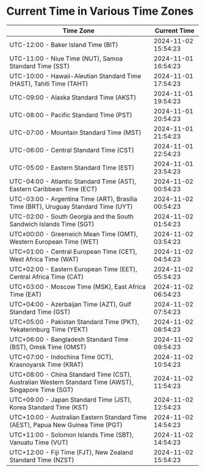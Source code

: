 # Current Time in Various Time Zones

| Time Zone | Current Time |
|-----------|--------------|
| UTC-12:00 - Baker Island Time (BIT) | 2024-11-02 15:54:23 |
| UTC-11:00 - Niue Time (NUT), Samoa Standard Time (SST) | 2024-11-01 16:54:23 |
| UTC-10:00 - Hawaii-Aleutian Standard Time (HAST), Tahiti Time (TAHT) | 2024-11-01 17:54:23 |
| UTC-09:00 - Alaska Standard Time (AKST) | 2024-11-01 19:54:23 |
| UTC-08:00 - Pacific Standard Time (PST) | 2024-11-01 20:54:23 |
| UTC-07:00 - Mountain Standard Time (MST) | 2024-11-01 21:54:23 |
| UTC-06:00 - Central Standard Time (CST) | 2024-11-01 22:54:23 |
| UTC-05:00 - Eastern Standard Time (EST) | 2024-11-01 23:54:23 |
| UTC-04:00 - Atlantic Standard Time (AST), Eastern Caribbean Time (ECT) | 2024-11-02 00:54:23 |
| UTC-03:00 - Argentina Time (ART), Brasília Time (BRT), Uruguay Standard Time (UYT) | 2024-11-02 00:54:23 |
| UTC-02:00 - South Georgia and the South Sandwich Islands Time (SGT) | 2024-11-02 01:54:23 |
| UTC±00:00 - Greenwich Mean Time (GMT), Western European Time (WET) | 2024-11-02 03:54:23 |
| UTC+01:00 - Central European Time (CET), West Africa Time (WAT) | 2024-11-02 04:54:23 |
| UTC+02:00 - Eastern European Time (EET), Central Africa Time (CAT) | 2024-11-02 05:54:23 |
| UTC+03:00 - Moscow Time (MSK), East Africa Time (EAT) | 2024-11-02 06:54:23 |
| UTC+04:00 - Azerbaijan Time (AZT), Gulf Standard Time (GST) | 2024-11-02 07:54:23 |
| UTC+05:00 - Pakistan Standard Time (PKT), Yekaterinburg Time (YEKT) | 2024-11-02 08:54:23 |
| UTC+06:00 - Bangladesh Standard Time (BST), Omsk Time (OMST) | 2024-11-02 09:54:23 |
| UTC+07:00 - Indochina Time (ICT), Krasnoyarsk Time (KRAT) | 2024-11-02 10:54:23 |
| UTC+08:00 - China Standard Time (CST), Australian Western Standard Time (AWST), Singapore Time (SGT) | 2024-11-02 11:54:23 |
| UTC+09:00 - Japan Standard Time (JST), Korea Standard Time (KST) | 2024-11-02 12:54:23 |
| UTC+10:00 - Australian Eastern Standard Time (AEST), Papua New Guinea Time (PGT) | 2024-11-02 14:54:23 |
| UTC+11:00 - Solomon Islands Time (SBT), Vanuatu Time (VUT) | 2024-11-02 14:54:23 |
| UTC+12:00 - Fiji Time (FJT), New Zealand Standard Time (NZST) | 2024-11-02 15:54:23 |
